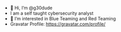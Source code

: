 - 👋 Hi, I’m @g30dude
- I am a self taught cybersecurity analyst
- 👀 I’m interested in Blue Teaming and Red Teaming
- Gravatar Profile: https://gravatar.com/profile/
<!---
g30dude/g30dude is a ✨ special ✨ repository because its `README.md` (this file) appears on your GitHub profile.
You can click the Preview link to take a look at your changes.
--->
